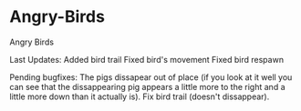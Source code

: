 # Angry-Birds
Angry Birds

Last Updates:
Added bird trail
Fixed bird's movement
Fixed bird respawn

Pending bugfixes:
The pigs dissapear out of place (if you look at it well you can see that the dissappearing pig appears a little more to the right and a little more down than it actually is).
Fix bird trail (doesn't dissappear).